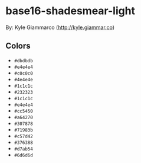 # base16-shadesmear-light

By: Kyle Giammarco (http://kyle.giammar.co)

## Colors

* `#dbdbdb`
* `#e4e4e4`
* `#c0c0c0`
* `#4e4e4e`
* `#1c1c1c`
* `#232323`
* `#1c1c1c`
* `#e4e4e4`
* `#cc5450`
* `#a64270`
* `#307878`
* `#71983b`
* `#c57d42`
* `#376388`
* `#d7ab54`
* `#6d6d6d`
